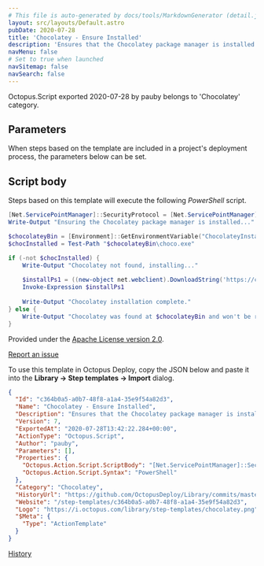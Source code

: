```yaml
---
# This file is auto-generated by docs/tools/MarkdownGenerator (detail.js)
layout: src/layouts/Default.astro
pubDate: 2020-07-28
title: 'Chocolatey - Ensure Installed'
description: 'Ensures that the Chocolatey package manager is installed on the system. The installer is downloaded from https://chocolatey.org if required.'
navMenu: false
# Set to true when launched
navSitemap: false
navSearch: false
---
```


Octopus.Script exported 2020-07-28 by pauby belongs to 'Chocolatey' category.

## Parameters

When steps based on the template are included in a project's deployment process, the parameters below can be set.



## Script body

Steps based on this template will execute the following *PowerShell* script.

```powershell
[Net.ServicePointManager]::SecurityProtocol = [Net.ServicePointManager]::SecurityProtocol -bor [Net.SecurityProtocolType]::Tls12
Write-Output "Ensuring the Chocolatey package manager is installed..."

$chocolateyBin = [Environment]::GetEnvironmentVariable("ChocolateyInstall", "Machine") + "\bin"
$chocInstalled = Test-Path "$chocolateyBin\choco.exe"

if (-not $chocInstalled) {
    Write-Output "Chocolatey not found, installing..."
    
    $installPs1 = ((new-object net.webclient).DownloadString('https://chocolatey.org/install.ps1'))
    Invoke-Expression $installPs1
    
    Write-Output "Chocolatey installation complete."
} else {
    Write-Output "Chocolatey was found at $chocolateyBin and won't be reinstalled."
}

```

Provided under the [Apache License version 2.0](https://github.com/OctopusDeploy/Library/blob/master/LICENSE.txt).

[Report an issue](https://github.com/OctopusDeploy/Library/issues/new?assignees=&labels=&projects=&template=bug-report.yml&title=Issue%20with%20Chocolatey%20-%20Ensure%20Installed&step-template=Chocolatey%20-%20Ensure%20Installed)

<div class="get-json">

To use this template in Octopus Deploy, copy the JSON below and paste it into the **Library → Step templates → Import** dialog.

```json
{
  "Id": "c364b0a5-a0b7-48f8-a1a4-35e9f54a82d3",
  "Name": "Chocolatey - Ensure Installed",
  "Description": "Ensures that the Chocolatey package manager is installed on the system. The installer is downloaded from https://chocolatey.org if required.",
  "Version": 7,
  "ExportedAt": "2020-07-28T13:42:22.284+00:00",
  "ActionType": "Octopus.Script",
  "Author": "pauby",
  "Parameters": [],
  "Properties": {
    "Octopus.Action.Script.ScriptBody": "[Net.ServicePointManager]::SecurityProtocol = [Net.ServicePointManager]::SecurityProtocol -bor [Net.SecurityProtocolType]::Tls12\nWrite-Output \"Ensuring the Chocolatey package manager is installed...\"\n\n$chocolateyBin = [Environment]::GetEnvironmentVariable(\"ChocolateyInstall\", \"Machine\") + \"\\bin\"\n$chocInstalled = Test-Path \"$chocolateyBin\\choco.exe\"\n\nif (-not $chocInstalled) {\n    Write-Output \"Chocolatey not found, installing...\"\n    \n    $installPs1 = ((new-object net.webclient).DownloadString('https://chocolatey.org/install.ps1'))\n    Invoke-Expression $installPs1\n    \n    Write-Output \"Chocolatey installation complete.\"\n} else {\n    Write-Output \"Chocolatey was found at $chocolateyBin and won't be reinstalled.\"\n}\n",
    "Octopus.Action.Script.Syntax": "PowerShell"
  },
  "Category": "Chocolatey",
  "HistoryUrl": "https://github.com/OctopusDeploy/Library/commits/master/step-templates//opt/buildagent/work/75443764cd38076d/step-templates/chocolatey-ensure-installed.json",
  "Website": "/step-templates/c364b0a5-a0b7-48f8-a1a4-35e9f54a82d3",
  "Logo": "https://i.octopus.com/library/step-templates/chocolatey.png",
  "$Meta": {
    "Type": "ActionTemplate"
  }
}
```

[History](https://github.com/OctopusDeploy/Library/commits/master/step-templates/https://github.com/OctopusDeploy/Library/commits/master/step-templates//opt/buildagent/work/75443764cd38076d/step-templates/chocolatey-ensure-installed.json)

</div>
